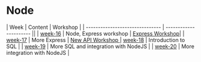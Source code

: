 # Node

| Week | Content | Workshop |
| ------------------------------- | ---------------------- ||
| [week-16](./week-13/lesson.md) | Node, Express workshop | [Express Workshop](./workshop.md)|
| [week-17](./week-14/lesson.md) | More Express | [New API Workshop ](https://github.com/alferpal/migracode-express-workshop-2)
| [week-18](../db/week-1/lesson.md) | Introduction to SQL |
| [week-19](../db/week-2/lesson.md) | More SQL and integration with NodeJS |
| [week-20](../db/week-3/lesson.md) | More integration with NodeJS |
